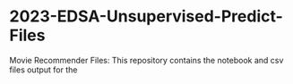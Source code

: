 # 2023-EDSA-Unsupervised-Predict-Files
Movie Recommender Files: This repository contains the notebook and csv files output for the 
